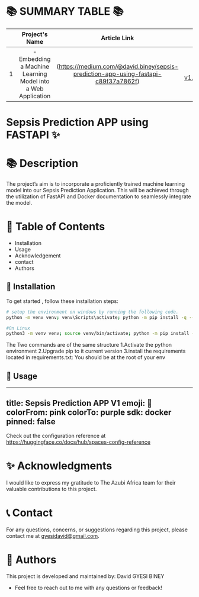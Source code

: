 
📚 SUMMARY TABLE 📚
   =================


|  | Project's Name | Article Link    | Deployment Link  |
|:--:|:--------------:|:--------------:|:--------------:|
| 1 |  -Embedding a Machine Learning Model into a Web Application             |  (https://medium.com/@david.biney/sepsis-prediction-app-using-fastapi-c89f37a7862f) | (https://gyesibiney-sepsis-prediction-app-v1.hf.space/docs#/default/predict_sepsis_predict__get) |


# Sepsis Prediction APP using FASTAPI ✨

📚 **Description**
=================

The project’s aim is to incorporate a proficiently trained machine learning model into our Sepsis Prediction Application. This will be achieved through the utilization of FastAPI and Docker documentation to seamlessly integrate the model.

📖 **Table of Contents**
=================
- Installation
- Usage
- Acknowledgement
- contact
- Authors

🔧 **Installation**
-----------------
To get started , follow these installation steps:
```bash
# setup the environment on windows by running the following code.
python -m venv venv; venv\Scripts\activate; python -m pip install -q --upgrade pip; python -m pip install -r requirements.txt  

#On Linux
python3 -m venv venv; source venv/bin/activate; python -m pip install -q --upgrade pip; python -m pip install -r requirements.txt 

```
The Two commands are of the same structure
1.Activate the python environment
2.Upgrade pip to it current version
3.install the requirements located in requirements.txt: You should be at the root of your env




🚀 **Usage**
-----------------
---
title: Sepsis Prediction APP V1
emoji: 🐠
colorFrom: pink
colorTo: purple
sdk: docker
pinned: false
---

Check out the configuration reference at https://huggingface.co/docs/hub/spaces-config-reference


✨ **Acknowledgments**
=================

I would like to express my gratitude to The Azubi Africa team for their valuable contributions to this project.

📞 **Contact**
=================

For any questions, concerns, or suggestions regarding  this project, please contact me at gyesidavid@gmail.com.



👥 **Authors**
=================

This project is developed and maintained by:
David GYESI BINEY
- Feel free to reach out to me with any questions or feedback! 





